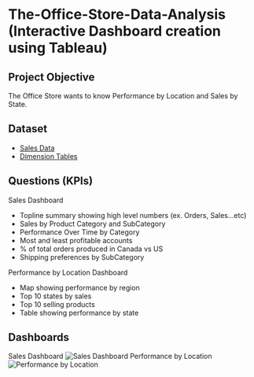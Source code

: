 # The-Office-Store-Data-Analysis (Interactive Dashboard creation using Tableau)
## Project Objective
The Office Store wants to know Performance by Location and Sales by State.

## Dataset
- <a href="https://github.com/sujit10x12/the-office-store-tableau/blob/main/Dimension%20Tables.xlsx">Sales Data</a>
- <a href="https://github.com/sujit10x12/the-office-store-tableau/blob/main/Dimension%20Tables.xlsx">Dimension Tables</a>

## Questions (KPIs)
Sales Dashboard
-  Topline summary showing high level numbers (ex. Orders, Sales…etc)
-  Sales by Product Category and SubCategory
-  Performance Over Time by Category
-  Most and least profitable accounts
-  % of total orders produced in Canada vs US
-  Shipping preferences by SubCategory
 
Performance by Location Dashboard
-  Map showing performance by region
-  Top 10 states by sales
-  Top 10 selling products
-  Table showing performance by state

## Dashboards
Sales Dashboard
![Sales Dashboard](https://github.com/user-attachments/assets/d65482af-4200-4e58-a6d2-f258120780ec)
Performance by Location
![Performance by Location](https://github.com/user-attachments/assets/1b25d1b0-2585-4a89-9533-149862898b0d)


